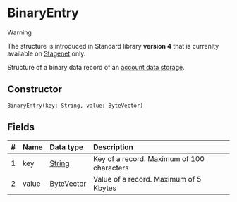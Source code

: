# BinaryEntry

> [!WARNING]
> The structure is introduced in Standard library **version 4** that is currenlty available on [Stagenet](/en/blockchain/blockchain-network/stage-network.md) only.

Structure of a binary data record of an [account data storage](/en/blockchain/account/account-data-storage.md).

## Constructor

```ride
BinaryEntry(key: String, value: ByteVector)
```

## Fields

|   #   | Name | Data type | Description |
| :--- | :--- | :--- | :--- |
| 1 | key | [String](/en/ride/data-types/string.md) | Key of a record. Maximum of 100 characters |
| 2 | value| [ByteVector](/en/ride/data-types/byte-vector.md) | Value of a record. Maximum of 5 Kbytes |
